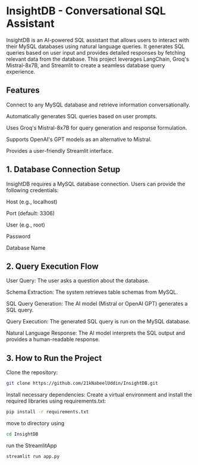 # InsightDB - Conversational SQL Assistant

InsightDB is an AI-powered SQL assistant that allows users to interact with their MySQL databases using natural language queries. It generates SQL queries based on user input and provides detailed responses by fetching relevant data from the database. This project leverages LangChain, Groq's Mistral-8x7B, and Streamlit to create a seamless database query experience.

## Features

Connect to any MySQL database and retrieve information conversationally.

Automatically generates SQL queries based on user prompts.

Uses Groq's Mistral-8x7B for query generation and response formulation.

Supports OpenAI's GPT models as an alternative to Mistral.

Provides a user-friendly Streamlit interface.

## 1. Database Connection Setup

InsightDB requires a MySQL database connection. Users can provide the following credentials:

Host (e.g., localhost)

Port (default: 3306)

User (e.g., root)

Password

Database Name

## 2. Query Execution Flow

User Query: The user asks a question about the database.

Schema Extraction: The system retrieves table schemas from MySQL.

SQL Query Generation: The AI model (Mistral or OpenAI GPT) generates a SQL query.

Query Execution: The generated SQL query is run on the MySQL database.

Natural Language Response: The AI model interprets the SQL output and provides a human-readable response.

## 3. How to Run the Project
Clone the repository:
```bash
git clone https://github.com/21kNabeelUddin/InsightDB.git
```


Install necessary dependencies: Create a virtual environment and install the required libraries using requirements.txt:
```bash
pip install -r requirements.txt
```

move to directory using
```bash
cd InsightDB
```

run the StreamlitApp
```bash
streamlit run app.py
```

